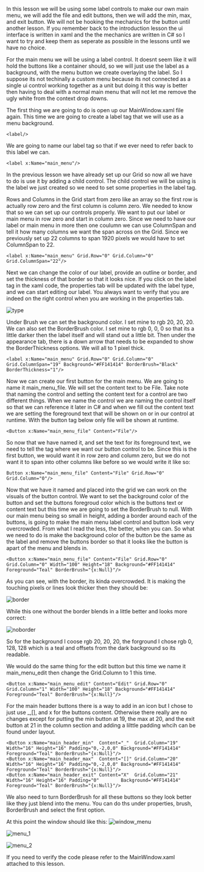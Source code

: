 In this lesson we will be using some label controls to make our own main menu, we will add the file and edit buttons, then we will add the min, max, and exit button. We will not be hooking the mechanics for the button until another lesson. If you remember back to the introduction lesson the ui interface is written in xaml and the the mechanics are written in C# so I want to try and keep them as seperate as possible in the lessons until we have no choice.

For the main menu we will be using a label control. It doesnt seem like it will hold the buttons like a container should, so we will just use the label as a background, with the menu button we create overlaying the label. So I suppose its not techinally a custom menu because its not connected as a single ui control working together as a unit but doing it this way is better then having to deal with a normal main menu that will not let me remove the ugly white from the context drop downs.

The first thing we are going to do is open up our MainWindow.xaml file again. This time we are going to create a label tag that we will use as a menu background. 
```
<label/>
```
We are going to name our label tag so that if we ever need to refer back to this label we can.
```
<label x:Name="main_menu"/>
```

In the previous lesson we have already set up our Grid so now all we have to do is use it by adding a child control. The child control we will be using is the label we just created so we need to set some properties in the label tag. 

Rows and Columns in the Grid start from zero like an array so the first row is actually row zero and the first column is column zero. We needed to know that so we can set up our controls properly. We want to put our label or main menu in row zero and start in column zero. Since we need to have our label or main menu in more then one coulumn we can use ColumnSpan and tell it how many columns we want the span across on the Grid. Since we previously set up 22 columns to span 1920 pixels we would have to set ColumnSpan to 22.
```
<label x:Name="main_menu" Grid.Row="0" Grid.Column="0" Grid.ColumnSpan="22"/>
```

Next we can change the color of our label, provide an outline or border, and set the thickness of that border so that it looks nice. If you click on the label tag in the xaml code, the properties tab will be updated with the label type, and we can start editing our label. You always want to verify that you are indeed on the right control when you are working in the properties tab.

![type](https://github.com/ravenleeblack/Illeshian-Ide/assets/76606152/9ce02f8d-369a-4e2e-b393-d05abf5766e3)

Under Brush we can set the background color. I set mine to rgb 20, 20, 20. We can also set the BorderBrush color. I set mine to rgb 0, 0, 0 so that its a little darker then the label itself and will stand out a little bit. Then under the appearance tab, there is a down arrow that needs to be expanded to show the BorderThickness options. We will all to 1 pixel thick.
```
<label x:Name="main_menu" Grid.Row="0" Grid.Column="0" Grid.ColumnSpan="19" Background="#FF141414" BorderBrush="Black" BorderThickness="1"/>
```


Now we can create our first button for the main menu. We are going to name it main_menu_file. We will set the content text to be File. Take note that naming the control and setting the content text for a control are two different things. When we name the control we are naming the control itself so that we can reference it later in C# and when we fill out the content text we are setting the foreground text that will be shown on or in our control at runtime. With the button tag below only file will be shown at runtime.
```
<Button x:Name="main_menu_file" Content="File"/>
```

So now that we have named it, and set the text for its foreground text, we need to tell the tag where we want our button control to be. Since this is the first button, we would want it in row zero and column zero, but we do not want it to span into other columns like before so we would write it like so:
```
Button x:Name="main_menu_file" Content="File" Grid.Row="0" Grid.Column="0"/>
```

Now that we have it named and placed into the grid we can work on the visuals of the button control. We want to set the background color of the button and set the buttons foregroud color which is the  buttons text or content text but this time we are going to set the BorderBrush to null. With our main menu being so small in height, adding a border around each of the buttons, is going to make the main menu label control and button look very overcrowded. From what I read the less, the better, when you can. So what we need to do is make the background color of the button be the same as the label and remove the buttons border so that it looks like the button is apart of the menu and blends in.
```
<Button x:Name="main_menu_file" Content="File" Grid.Row="0" Grid.Column="0" Width="100" Height="18" Background="#FF141414" Foreground="Teal" BorderBrush="{x:Null}"/>
```

As you can see, with the border, its kinda overcrowded. It is making the touching pixels or lines look thicker then they should be:

![border](https://github.com/ravenleeblack/Illeshian-Ide/assets/76606152/dd6daa12-f5d3-494b-972a-921008af7e9c)

While this one without the border blends in a little better and looks more correct:

![noborder](https://github.com/ravenleeblack/Illeshian-Ide/assets/76606152/4ca6fa27-46f8-4b35-b885-70d164fee461)

So for the background I coose rgb 20, 20, 20, the forground I chose rgb 0, 128, 128 which is a teal and offsets from the dark background so its readable.


We would do the same thing for the edit button but this time we name it main_menu_edit then change the Grid.Column to 1 this time.
```
<Button x:Name="main_menu_edit" Content="Edit" Grid.Row="0" Grid.Column="1" Width="100" Height="18" Background="#FF141414" Foreground="Teal" BorderBrush="{x:Null}"/>
```

For the main header buttons there is a way to add in an icon but I chose to just use _,[], and x for the buttons content. Otherwise there really are no changes except for putting the min button at 19, the max at 20, and the exit button at 21 in the column section and adding a lilttle padding whcih can be found under layout. 
```
<Button x:Name="main_header_min"  Content="_"  Grid.Column="19" Width="16" Height="16" Padding="0,-2,0,0" Background="#FF141414" Foreground="Teal" BorderBrush="{x:Null}"/>
<Button x:Name="main_header_max"  Content="[]" Grid.Column="20" Width="16" Height="16" Padding="0,-2,0,0" Background="#FF141414" Foreground="Teal" BorderBrush="{x:Null}"/>
<Button x:Name="main_header_exit" Content="X"  Grid.Column="21" Width="16" Height="16" Padding="0"        Background="#FF141414" Foreground="Teal" BorderBrush="{x:Null}"/>
```
We also need to turn BorderBrush for all these buttons so they look better like they just blend into the menu. You can do ths under properties, brush, BorderBrush and select the first option.

At this point the window should like this:
![window_menu](https://github.com/ravenleeblack/Illeshian-Ide/assets/76606152/2b2a16c8-33e7-443c-99ac-dd2b5f22b9b1)

![menu_1](https://github.com/ravenleeblack/Illeshian-Ide/assets/76606152/f2fc24f5-cedf-4871-b8d5-5e7911fd99e2)

![menu_2](https://github.com/ravenleeblack/Illeshian-Ide/assets/76606152/833f5370-1dfa-4649-b45a-3485de379a19)

If you need to verify the code please refer to the MainWindow.xaml attached to this lesson.
